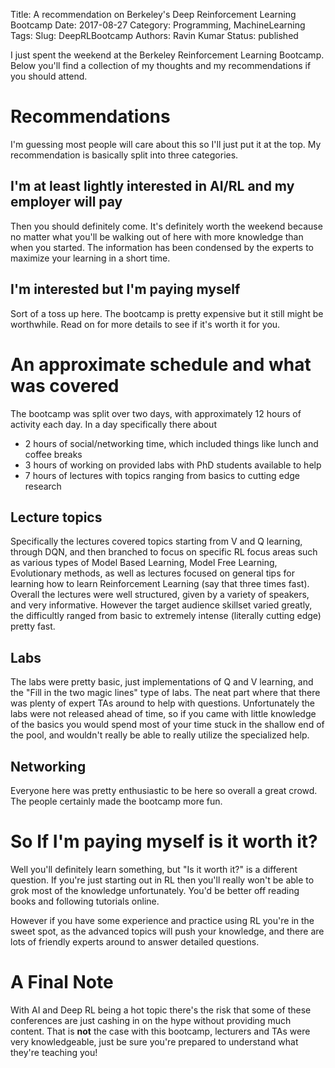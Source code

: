 Title: A recommendation on Berkeley's Deep Reinforcement Learning Bootcamp
Date: 2017-08-27
Category: Programming, MachineLearning
Tags: 
Slug:  DeepRLBootcamp
Authors: Ravin Kumar
Status: published 

I just spent the weekend at the Berkeley Reinforcement Learning Bootcamp. Below
you'll find a collection of my thoughts and my recommendations if you should
attend.

# Recommendations 
I'm guessing most people will care about this so I'll just put it at the top.
My recommendation is basically split into three categories.

## I'm at least lightly interested in AI/RL and my employer will pay
Then you should definitely come. It's definitely worth the weekend because
no matter what you'll be walking out of here with more knowledge than when
you started.  The information has been condensed by the experts to maximize
your learning in a short time.

## I'm interested but I'm paying myself
Sort of a toss up here. The bootcamp is pretty expensive but it still might
be worthwhile. Read on for more details to see if it's worth it for you.

# An approximate schedule and what was covered
The bootcamp was split over two days, with approximately 12 hours of activity
each day. In a day specifically there about

* 2 hours of social/networking time, which included things like lunch and coffee breaks
* 3 hours of working on provided labs with PhD students available to help
* 7 hours of lectures with topics ranging from basics to cutting edge research

## Lecture topics
Specifically the lectures covered topics starting from V and Q learning,
through DQN, and then branched to focus on specific RL focus areas such
as various types of Model Based Learning, Model Free Learning, Evolutionary
methods, as well as lectures focused on general tips for learning how to learn
Reinforcement Learning (say that three times fast). Overall the lectures
were well structured, given by a variety of speakers, and very informative.
However the target audience skillset varied greatly, the difficultly ranged  from 
basic to extremely intense (literally cutting edge) pretty fast.

## Labs
The labs were pretty basic, just implementations of Q and V learning, and
the "Fill in the two magic lines" type of labs. The neat part where that
there was plenty of expert TAs around to help with questions. Unfortunately
the labs were not released ahead of time, so if you came with little knowledge
of the basics you would spend most of your time stuck in the shallow
end of the pool, and wouldn't really be able to really utilize the specialized help.

## Networking
Everyone here was pretty enthusiastic to be here so overall a great crowd. The
people certainly made the bootcamp more fun.

# So If I'm paying myself is it worth it?
Well you'll definitely learn something, but "Is it worth it?" is a different question.
If you're just starting out in RL then you'll really won't be able to grok
most of the knowledge unfortunately. You'd be better off reading books and following
tutorials online.  

However if you have some experience and practice using RL you're in the 
sweet spot, as the advanced topics will push your knowledge, and there are lots
of friendly experts around to answer detailed questions.  

# A Final Note
With AI and Deep RL being a hot topic there's the risk that some of these conferences
are just cashing in on the hype without providing much content.
That is **not** the case with this bootcamp, lecturers and TAs were very knowledgeable,
just be sure you're prepared to understand what they're teaching you!


